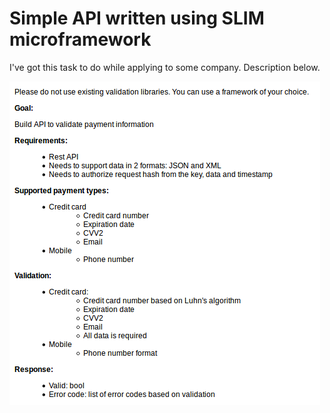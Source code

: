 # Simple API written using SLIM microframework

I've got this task to do while applying to some company. Description below.

![task description](ex-desc.png)
